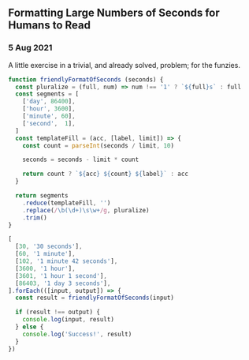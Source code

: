 ## Formatting Large Numbers of Seconds for Humans to Read
### 5 Aug 2021

A little exercise in a trivial, and already solved, problem; for the funzies.


``` javascript
function friendlyFormatOfSeconds (seconds) {
  const pluralize = (full, num) => num !== '1' ? `${full}s` : full
  const segments = [
    ['day', 86400],
    ['hour', 3600],
    ['minute', 60],
    ['second',  1],
  ]
  const templateFill = (acc, [label, limit]) => {
    const count = parseInt(seconds / limit, 10)

    seconds = seconds - limit * count

    return count ? `${acc} ${count} ${label}` : acc
  }

  return segments
    .reduce(templateFill, '')
    .replace(/\b(\d+)\s\w+/g, pluralize)
    .trim()
}

[
  [30, '30 seconds'],
  [60, '1 minute'],
  [102, '1 minute 42 seconds'],
  [3600, '1 hour'],
  [3601, '1 hour 1 second'],
  [86403, '1 day 3 seconds'],
].forEach(([input, output]) => {
  const result = friendlyFormatOfSeconds(input)

  if (result !== output) {
    console.log(input, result)
  } else {
    console.log('Success!', result)
  }
})
```
